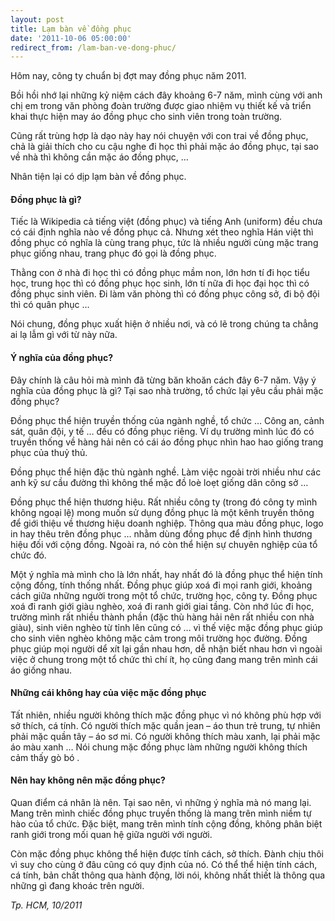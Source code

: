 ```yaml
---
layout: post
title: Lạm bàn về đồng phục
date: '2011-10-06 05:00:00'
redirect_from: /lam-ban-ve-dong-phuc/
---
```


Hôm nay, công ty chuẩn bị đợt may đồng phục năm 2011.

Bồi hồi nhớ lại những kỷ niệm cách đây khoảng 6-7 năm, mình cùng với anh chị em trong văn phòng đoàn trường được giao nhiệm vụ thiết kế và triển khai thực hiện may áo đồng phục cho sinh viên trong toàn trường.

Cũng rất trùng hợp là dạo này hay nói chuyện với con trai về đồng phục, chả là giải thích cho cu cậu nghe đi học thì phải mặc áo đồng phục, tại sao về nhà thì không cần mặc áo đồng phục, …

Nhân tiện lại có dịp lạm bàn về đồng phục.

#### Đồng phục là gì?
Tiếc là Wikipedia cả tiếng việt (đồng phục) và tiếng Anh (uniform) đều chưa có cái định nghĩa nào về đồng phục cả. Nhưng xét theo nghĩa Hán việt thì đồng phục có nghĩa là cùng trang phục, tức là nhiều người cùng mặc trang phục giống nhau, trang phục đó gọi là đồng phục.

Thằng con ở nhà đi học thì có đồng phục mầm non, lớn hơn tí đi học tiểu học, trung học thì có đồng phục học sinh, lớn tí nữa đi học đại học thì có đồng phục sinh viên. Đi làm văn phòng thì có đồng phục công sở, đi bộ đội thì có quân phục …

Nói chung, đồng phục xuất hiện ở nhiều nơi, và có lẽ trong chúng ta chẳng ai lạ lẫm gì với từ này nữa.

#### Ý nghĩa của đồng phục?
Đây chính là câu hỏi mà mình đã từng băn khoăn cách đây 6-7 năm. Vậy ý nghĩa của đồng phục là gì? Tại sao nhà trường, tổ chức lại yêu cầu phải mặc đồng phục?

Đồng phục thể hiện truyền thống của ngành nghề, tổ chức … Công an, cảnh sát, quân đội, y tế … đều có đồng phục riêng. Ví dụ trường mình lúc đó có truyền thống về hàng hải nên có cái áo đồng phục nhìn hao hao giống trang phục của thuỷ thủ.

Đồng phục thể hiện đặc thù ngành nghề. Làm việc ngoài trời nhiều như các anh kỹ sư cầu đường thì không thể mặc đồ loè loẹt giống dân công sở …

Đồng phục thể hiện thương hiệu. Rất nhiều công ty (trong đó công ty mình không ngoại lệ) mong muốn sử dụng đồng phục là một kênh truyền thông để giới thiệu về thương hiệu doanh nghiệp. Thông qua màu đồng phục, logo in hay thêu trên đồng phục … nhằm dùng đồng phục để định hình thương hiệu đối với cộng đồng. Ngoài ra, nó còn thể hiện sự chuyên nghiệp của tổ chức đó.

Một ý nghĩa mà mình cho là lớn nhất, hay nhất đó là đồng phục thể hiện tính cộng đồng, tính thống nhất. Đồng phục giúp xoá đi mọi ranh giới, khoảng cách giữa những người trong một tổ chức, trường học, công ty. Đồng phục xoá đi ranh giới giàu nghèo, xoá đi ranh giới giai tầng. Còn nhớ lúc đi học, trường mình rất nhiều thành phần (đặc thù hàng hải nên rất nhiều con nhà giàu), sinh viên nghèo từ tỉnh lên cũng có … vì thế việc mặc đồng phục giúp cho sinh viên nghèo không mặc cảm trong môi trường học đường. Đồng phục giúp mọi người dể xít lại gần nhau hơn, dễ nhận biết nhau hơn vì ngoài việc ở chung trong một tổ chức thì chí ít, họ cũng đang mang trên mình cái áo giống nhau.

#### Những cái không hay của việc mặc đồng phục
Tất nhiên, nhiều người không thích mặc đồng phục vì nó không phù hợp với sở thích, cá tính. Có người thích mặc quần jean – áo thun trẻ trung, tự nhiên phải mặc quần tây – áo sơ mi. Có người không thích màu xanh, lại phải mặc áo màu xanh … Nói chung mặc đồng phục làm những người không thích cảm thấy gò bó .

#### Nên hay không nên mặc đồng phục?
Quan điểm cá nhân là nên. Tại sao nên, vì những ý nghĩa mà nó mang lại. Mang trên mình chiếc đồng phục truyền thống là mang trên mình niềm tự hào của tổ chức. Đặc biệt, mang trên mình tính cộng đồng, không phân biệt ranh giới trong mối quan hệ giữa người với người.

Còn mặc đồng phục không thể hiện được tính cách, sở thích. Đành chịu thôi vì suy cho cùng ở đâu cũng có quy định của nó. Có thể thể hiện tính cách, cá tính, bản chất thông qua hành động, lời nói, không nhất thiết là thông qua những gì đang khoác trên người.

*Tp. HCM,  10/2011*